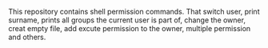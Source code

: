 This repository contains shell permission commands. That switch user, print surname, prints all groups the current user is part of, change the owner, creat empty file, add excute permission to the owner, multiple permission and others.

